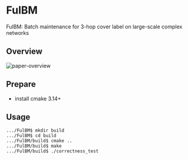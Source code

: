 # FulBM
FulBM: Batch maintenance for 3-hop cover label on large-scale complex networks

## Overview
![paper-overview](https://user-images.githubusercontent.com/46625329/210287126-ac1d9e5a-b20f-4f2c-af83-5a7eaa59d28a.png)

## Prepare

- install cmake 3.14+

## Usage

    .../FulBM$ mkdir build
    .../FulBM$ cd build
    .../FulBM/build$ cmake ..
    .../FulBM/build$ make
    .../FulBM/build$ ./correctness_test